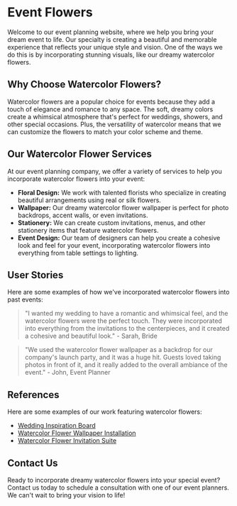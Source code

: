 <!--
Write me content for website with wallpaper which alt text is:

"A dreamy watercolor painting of a field of flowers for a wedding or event planning website"

The name/title of the page should not be 1:1 copy of the alt text but rather a real content of the website which is using this wallpaper.

- Use markdown format 
- Start with the heading
- The content should look like a real website 
- Include real sections like references, contact, user stories, etc. use things relevant to the page purpose.
- Feel free to use structure like headings, bullets, numbering, blockquotes, paragraphs, horizontal lines, etc.
- You can use formatting like bold or _italic_
- You can include UTF-8 emojis
- Links should be only #hash anchors (and you can refer to the document itself)
- Do not include images
-->

<!--font:Montserrat-->

# Event Flowers

Welcome to our event planning website, where we help you bring your dream event to life. Our specialty is creating a beautiful and memorable experience that reflects your unique style and vision. One of the ways we do this is by incorporating stunning visuals, like our dreamy watercolor flowers.

## Why Choose Watercolor Flowers?

Watercolor flowers are a popular choice for events because they add a touch of elegance and romance to any space. The soft, dreamy colors create a whimsical atmosphere that's perfect for weddings, showers, and other special occasions. Plus, the versatility of watercolor means that we can customize the flowers to match your color scheme and theme.

## Our Watercolor Flower Services

At our event planning company, we offer a variety of services to help you incorporate watercolor flowers into your event:

- **Floral Design:** We work with talented florists who specialize in creating beautiful arrangements using real or silk flowers.
- **Wallpaper:** Our dreamy watercolor flower wallpaper is perfect for photo backdrops, accent walls, or even invitations.
- **Stationery:** We can create custom invitations, menus, and other stationery items that feature watercolor flowers.
- **Event Design:** Our team of designers can help you create a cohesive look and feel for your event, incorporating watercolor flowers into everything from table settings to lighting.

## User Stories

Here are some examples of how we've incorporated watercolor flowers into past events:

> "I wanted my wedding to have a romantic and whimsical feel, and the watercolor flowers were the perfect touch. They were incorporated into everything from the invitations to the centerpieces, and it created a cohesive and beautiful look." - Sarah, Bride

> "We used the watercolor flower wallpaper as a backdrop for our company's launch party, and it was a huge hit. Guests loved taking photos in front of it, and it really added to the overall ambiance of the event." - John, Event Planner

## References

Here are some examples of our work featuring watercolor flowers:

- [Wedding Inspiration Board](#)
- [Watercolor Flower Wallpaper Installation](#)
- [Watercolor Flower Invitation Suite](#)

## Contact Us

Ready to incorporate dreamy watercolor flowers into your special event? Contact us today to schedule a consultation with one of our event planners. We can't wait to bring your vision to life!
